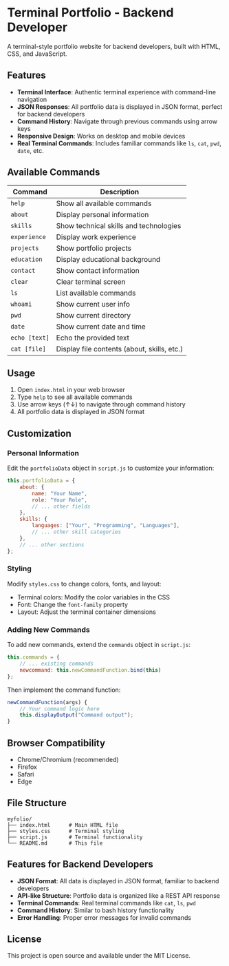 # Terminal Portfolio - Backend Developer

A terminal-style portfolio website for backend developers, built with HTML, CSS, and JavaScript.

## Features

- **Terminal Interface**: Authentic terminal experience with command-line navigation
- **JSON Responses**: All portfolio data is displayed in JSON format, perfect for backend developers
- **Command History**: Navigate through previous commands using arrow keys
- **Responsive Design**: Works on desktop and mobile devices
- **Real Terminal Commands**: Includes familiar commands like `ls`, `cat`, `pwd`, `date`, etc.

## Available Commands

| Command | Description |
|---------|-------------|
| `help` | Show all available commands |
| `about` | Display personal information |
| `skills` | Show technical skills and technologies |
| `experience` | Display work experience |
| `projects` | Show portfolio projects |
| `education` | Display educational background |
| `contact` | Show contact information |
| `clear` | Clear terminal screen |
| `ls` | List available commands |
| `whoami` | Show current user info |
| `pwd` | Show current directory |
| `date` | Show current date and time |
| `echo [text]` | Echo the provided text |
| `cat [file]` | Display file contents (about, skills, etc.) |

## Usage

1. Open `index.html` in your web browser
2. Type `help` to see all available commands
3. Use arrow keys (↑↓) to navigate through command history
4. All portfolio data is displayed in JSON format

## Customization

### Personal Information
Edit the `portfolioData` object in `script.js` to customize your information:

```javascript
this.portfolioData = {
    about: {
        name: "Your Name",
        role: "Your Role",
        // ... other fields
    },
    skills: {
        languages: ["Your", "Programming", "Languages"],
        // ... other skill categories
    },
    // ... other sections
};
```

### Styling
Modify `styles.css` to change colors, fonts, and layout:

- Terminal colors: Modify the color variables in the CSS
- Font: Change the `font-family` property
- Layout: Adjust the terminal container dimensions

### Adding New Commands
To add new commands, extend the `commands` object in `script.js`:

```javascript
this.commands = {
    // ... existing commands
    newcommand: this.newCommandFunction.bind(this)
};
```

Then implement the command function:

```javascript
newCommandFunction(args) {
    // Your command logic here
    this.displayOutput("Command output");
}
```

## Browser Compatibility

- Chrome/Chromium (recommended)
- Firefox
- Safari
- Edge

## File Structure

```
myfolio/
├── index.html      # Main HTML file
├── styles.css      # Terminal styling
├── script.js       # Terminal functionality
└── README.md       # This file
```

## Features for Backend Developers

- **JSON Format**: All data is displayed in JSON format, familiar to backend developers
- **API-like Structure**: Portfolio data is organized like a REST API response
- **Terminal Commands**: Real terminal commands like `cat`, `ls`, `pwd`
- **Command History**: Similar to bash history functionality
- **Error Handling**: Proper error messages for invalid commands

## License

This project is open source and available under the MIT License. 